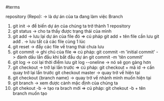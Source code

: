 #terms 

repository (Repo): -> là dự án của ta đang làm việc
Branch

1. git init -> để biến dự án của chúng ta trở thành 1 repository
2. git status -> cho ta thấy được trạng thái của mình
3. git add -> lưu lại dự án của file đó
=> cú pháp
    git add + tên file cần  lưu
    git adđ . -> lưu tất cả các file cùng 1 lúc
4. git reset -> đẩy các file về trang thái chưa lưu
5. git commit -> ghi chú của file
=> cú pháp: 
    git commit -m 'initial commit' -> đánh dấu lần đầu khi bắt đầu dự án
    git commit -m 'tên commit'
6. git log -> coi lại thời điểm lưu
    git log --oneline -> nó sẽ gọn gàng hơn
7. git checkout -> trỡ lại lần trước
=> cú pháp:
    git checkout + mã id -> cần quay trở lại lần trước
    git checkout master -> quay trở về hiện tại
8. git checkout {branch name} -> quay trở về nhành mình muốn hiện tại
9. git branch -> xem được cành mặc định của chúng ta
10. git chekout -b -> tạo ra brach mới 
=> cú pháp:
    git chekout -b + tên branch muốn tạo
